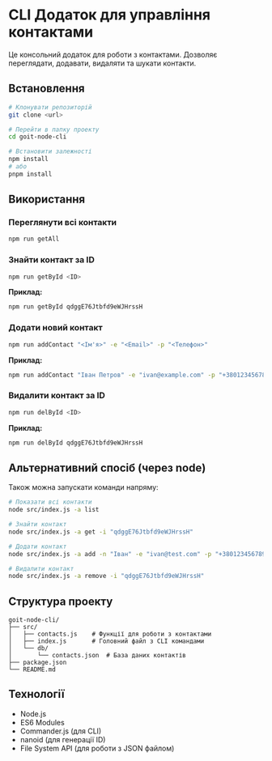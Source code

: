 # CLI Додаток для управління контактами

Це консольний додаток для роботи з контактами. Дозволяє переглядати, додавати, видаляти та шукати контакти.

## Встановлення

```bash
# Клонувати репозиторій
git clone <url>

# Перейти в папку проекту
cd goit-node-cli

# Встановити залежності
npm install
# або
pnpm install
```

## Використання

### Переглянути всі контакти
```bash
npm run getAll
```

### Знайти контакт за ID
```bash
npm run getById <ID>
```

**Приклад:**
```bash
npm run getById qdggE76Jtbfd9eWJHrssH
```

### Додати новий контакт
```bash
npm run addContact "<Ім'я>" -e "<Email>" -p "<Телефон>"
```

**Приклад:**
```bash
npm run addContact "Іван Петров" -e "ivan@example.com" -p "+380123456789"
```

### Видалити контакт за ID
```bash
npm run delById <ID>
```

**Приклад:**
```bash
npm run delById qdggE76Jtbfd9eWJHrssH
```

## Альтернативний спосіб (через node)

Також можна запускати команди напряму:

```bash
# Показати всі контакти
node src/index.js -a list

# Знайти контакт
node src/index.js -a get -i "qdggE76Jtbfd9eWJHrssH"

# Додати контакт
node src/index.js -a add -n "Іван" -e "ivan@test.com" -p "+380123456789"

# Видалити контакт
node src/index.js -a remove -i "qdggE76Jtbfd9eWJHrssH"
```

## Структура проекту

```
goit-node-cli/
├── src/
│   ├── contacts.js    # Функції для роботи з контактами
│   ├── index.js       # Головний файл з CLI командами
│   └── db/
│       └── contacts.json  # База даних контактів
├── package.json
└── README.md
```

## Технології

- Node.js
- ES6 Modules
- Commander.js (для CLI)
- nanoid (для генерації ID)
- File System API (для роботи з JSON файлом) 